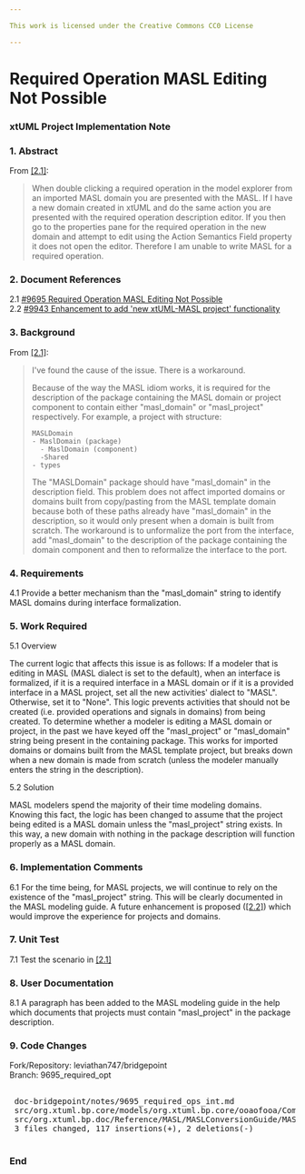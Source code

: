 ```yaml
---

This work is licensed under the Creative Commons CC0 License

---
```


# Required Operation MASL Editing Not Possible
### xtUML Project Implementation Note

### 1. Abstract

From [[2.1]](#2.1):

> When double clicking a required operation in the model explorer from an
> imported MASL domain you are presented with the MASL. If I have a new domain
> created in xtUML and do the same action you are presented with the required
> operation description editor. If you then go to the properties pane for the
> required operation in the new domain and attempt to edit using the Action
> Semantics Field property it does not open the editor. Therefore I am unable
> to write MASL for a required operation.

### 2. Document References

<a id="2.1"></a>2.1 [#9695 Required Operation MASL Editing Not Possible](https://support.onefact.net/issues/9695)  
<a id="2.2"></a>2.2 [#9943 Enhancement to add 'new xtUML-MASL project' functionality](https://support.onefact.net/issues/9943)  

### 3. Background

From [[2.1]](#2.1):

> I've found the cause of the issue. There is a workaround.
> 
> Because of the way the MASL idiom works, it is required for the description of
> the package containing the MASL domain or project component to contain either
> "masl_domain" or "masl_project" respectively. For example, a project with
> structure:
> 
> ```
> MASLDomain
> - MaslDomain (package)
>   - MaslDomain (component)
>   -Shared
> - types
> ```
> 
> The "MASLDomain" package should have "masl_domain" in the description field.
> This problem does not affect imported domains or domains built from
> copy/pasting from the MASL template domain because both of these paths already
> have "masl_domain" in the description, so it would only present when a domain
> is built from scratch.  The workaround is to unformalize the port from the
> interface, add "masl_domain" to the description of the package containing the
> domain component and then to reformalize the interface to the port.

### 4. Requirements

4.1 Provide a better mechanism than the "masl_domain" string to identify MASL
domains during interface formalization.  

### 5. Work Required

5.1 Overview

The current logic that affects this issue is as follows: If a modeler that is
editing in MASL (MASL dialect is set to the default), when an interface is
formalized, if it is a required interface in a MASL domain or if it is a
provided interface in a MASL project, set all the new activities' dialect to
"MASL". Otherwise, set it to "None". This logic prevents activities that should
not be created (i.e. provided operations and signals in domains) from being
created. To determine whether a modeler is editing a MASL domain or project, in
the past we have keyed off the "masl_project" or "masl_domain" string being
present in the containing package. This works for imported domains or domains
built from the MASL template project, but breaks down when a new domain is made
from scratch (unless the modeler manually enters the string in the description).

5.2 Solution

MASL modelers spend the majority of their time modeling domains. Knowing this
fact, the logic has been changed to assume that the project being edited is a
MASL domain unless the "masl_project" string exists. In this way, a new domain
with nothing in the package description will function properly as a MASL domain.

### 6. Implementation Comments

6.1 For the time being, for MASL projects, we will continue to rely on the
existence of the "masl_project" string. This will be clearly documented in the
MASL modeling guide. A future enhancement is proposed ([[2.2]](#2.2)) which
would improve the experience for projects and domains.

### 7. Unit Test

7.1 Test the scenario in [[2.1]](#2.1)  

### 8. User Documentation

8.1 A paragraph has been added to the MASL modeling guide in the help which
documents that projects must contain "masl_project" in the package description.

### 9. Code Changes

Fork/Repository: leviathan747/bridgepoint  
Branch: 9695_required_opt  

<pre>

 doc-bridgepoint/notes/9695_required_ops_int.md                                                                  | 108 ++++++++++++++++++++++++++++++++++++++++++++++++++++++++++++++++++++++++++++++++++++++++++++++++++++++++++++
 src/org.xtuml.bp.core/models/org.xtuml.bp.core/ooaofooa/Component/Interface Reference/Interface Reference.xtuml |   4 ++--
 src/org.xtuml.bp.doc/Reference/MASL/MASLConversionGuide/MASLConversionGuide.md                                  |   7 +++++++
 3 files changed, 117 insertions(+), 2 deletions(-)

</pre>

### End

